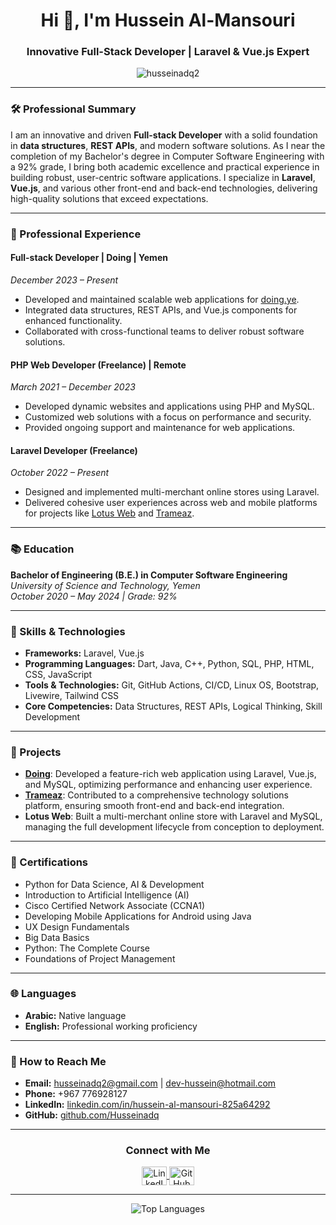 <h1 align="center">Hi 👋, I'm Hussein Al-Mansouri</h1>
<h3 align="center">Innovative Full-Stack Developer | Laravel & Vue.js Expert</h3>

<p align="center">
  <img src="https://komarev.com/ghpvc/?username=husseinadq2&label=Profile%20views&color=0e75b6&style=flat" alt="husseinadq2" />
</p>

---

### 🛠 Professional Summary
I am an innovative and driven **Full-stack Developer** with a solid foundation in **data structures**, **REST APIs**, and modern software solutions. As I near the completion of my Bachelor's degree in Computer Software Engineering with a 92% grade, I bring both academic excellence and practical experience in building robust, user-centric software applications. I specialize in **Laravel**, **Vue.js**, and various other front-end and back-end technologies, delivering high-quality solutions that exceed expectations.

---

### 💼 Professional Experience

#### Full-stack Developer | Doing | Yemen
*December 2023 – Present*  
- Developed and maintained scalable web applications for [doing.ye](https://doing.ye).
- Integrated data structures, REST APIs, and Vue.js components for enhanced functionality.
- Collaborated with cross-functional teams to deliver robust software solutions.

#### PHP Web Developer (Freelance) | Remote
*March 2021 – December 2023*  
- Developed dynamic websites and applications using PHP and MySQL.
- Customized web solutions with a focus on performance and security.
- Provided ongoing support and maintenance for web applications.

#### Laravel Developer (Freelance)
*October 2022 – Present*  
- Designed and implemented multi-merchant online stores using Laravel.
- Delivered cohesive user experiences across web and mobile platforms for projects like [Lotus Web](#) and [Trameaz](https://trameaz.com).

---

### 📚 Education
**Bachelor of Engineering (B.E.) in Computer Software Engineering**  
*University of Science and Technology, Yemen*  
*October 2020 – May 2024 | Grade: 92%*

---

### 🔧 Skills & Technologies
- **Frameworks:** Laravel, Vue.js
- **Programming Languages:** Dart, Java, C++, Python, SQL, PHP, HTML, CSS, JavaScript
- **Tools & Technologies:** Git, GitHub Actions, CI/CD, Linux OS, Bootstrap, Livewire, Tailwind CSS
- **Core Competencies:** Data Structures, REST APIs, Logical Thinking, Skill Development

---

### 📁 Projects
- **[Doing](https://doing.ye)**: Developed a feature-rich web application using Laravel, Vue.js, and MySQL, optimizing performance and enhancing user experience.
- **[Trameaz](https://trameaz.com)**: Contributed to a comprehensive technology solutions platform, ensuring smooth front-end and back-end integration.
- **Lotus Web**: Built a multi-merchant online store with Laravel and MySQL, managing the full development lifecycle from conception to deployment.

---

### 🏅 Certifications
- Python for Data Science, AI & Development
- Introduction to Artificial Intelligence (AI)
- Cisco Certified Network Associate (CCNA1)
- Developing Mobile Applications for Android using Java
- UX Design Fundamentals
- Big Data Basics
- Python: The Complete Course
- Foundations of Project Management

---

### 🌐 Languages
- **Arabic:** Native language  
- **English:** Professional working proficiency

---

### 🎯 How to Reach Me
- **Email:** husseinadq2@gmail.com | dev-hussein@hotmail.com
- **Phone:** +967 776928127
- **LinkedIn:** [linkedin.com/in/hussein-al-mansouri-825a64292](https://www.linkedin.com/in/hussein-al-mansouri-825a64292)
- **GitHub:** [github.com/Husseinadq](https://github.com/Husseinadq)

---

<h3 align="center">Connect with Me</h3>
<p align="center">
  <a href="https://www.linkedin.com/in/hussein-al-mansouri-825a64292/" target="blank">
    <img align="center" src="https://raw.githubusercontent.com/rahuldkjain/github-profile-readme-generator/master/src/images/icons/Social/linked-in-alt.svg" alt="LinkedIn" height="30" width="40" />
  </a>
  <a href="https://github.com/Husseinadq" target="blank">
    <img align="center" src="https://raw.githubusercontent.com/rahuldkjain/github-profile-readme-generator/master/src/images/icons/Social/github-alt.svg" alt="GitHub" height="30" width="40" />
  </a>
</p>

---

<p align="center">
  <img align="center" src="https://github-readme-stats.vercel.app/api/top-langs?username=husseinadq&show_icons=true&locale=en&layout=compact" alt="Top Languages" />
</p>
